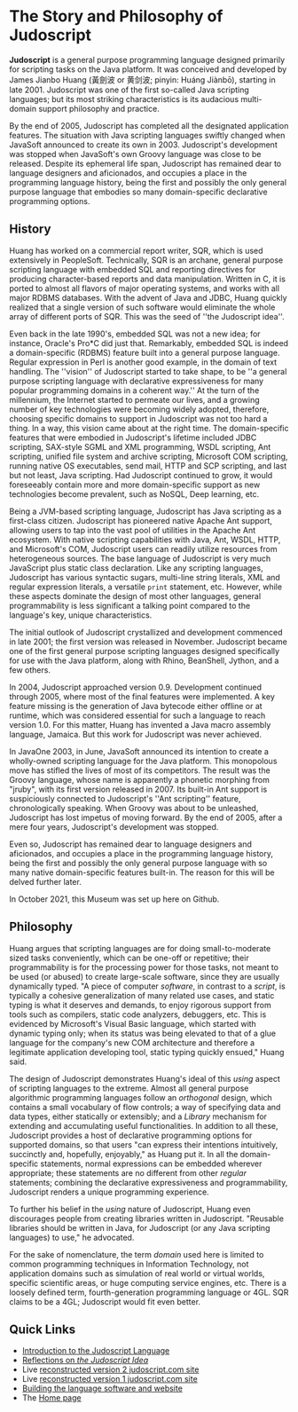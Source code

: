 # The Story and Philosophy of Judoscript


**Judoscript** is a general purpose programming language designed primarily for scripting tasks on the Java platform. It was conceived and developed by James Jianbo Huang (黃劍波 or 黄剑波; pinyin: Huáng Jiànbō), starting in late 2001. Judoscript was one of the first so-called Java scripting languages; but its most striking characteristics is its audacious multi-domain support philosophy and practice.

By the end of 2005, Judoscript has completed all the designated application features. The situation with Java scripting languages swiftly changed when JavaSoft announced to create its own in 2003. Judoscript's development was stopped when JavaSoft's own Groovy language was close to be released. Despite its ephemeral life span, Judoscript has remained dear to language designers and aficionados, and occupies a place in the programming language history, being the first and possibly the only general purpose language that embodies so many domain-specific declarative programming options.

## History
Huang has worked on a commercial report writer, SQR, which is used extensively in PeopleSoft. Technically, SQR is an archane, general purpose scripting language with embedded SQL and reporting directives for producing character-based reports and data manipulation. Written in C, it is ported to almost all flavors of major operating systems, and works with all major RDBMS databases. With the advent of Java and JDBC, Huang quickly realized that a single version of such software would eliminate the whole array of different ports of SQR. This was the seed of ''the Judoscript idea''.

Even back in the late 1990's, embedded SQL was not a new idea; for instance, Oracle's Pro*C did just that. Remarkably, embedded SQL is indeed a domain-specific (RDBMS) feature built into a general purpose language. Regular expression in Perl is another good example, in the domain of text handling. The ''vision'' of Judoscript started to take shape, to be ''a general purpose scripting language with declarative expressiveness for many popular programming domains in a coherent way.'' At the turn of the millennium, the Internet started to permeate our lives, and a growing number of key technologies were becoming widely adopted, therefore, choosing specific domains to support in Judoscript was not too hard a thing. In a way, this vision came about at the right time. The domain-specific features that were embodied in Judoscript's lifetime included JDBC scripting, SAX-style SGML and XML programming, WSDL scripting, Ant scripting, unified file system and archive scripting, Microsoft COM scripting, running native OS executables, send mail, HTTP and SCP scripting, and last but not least, Java scripting. Had Judoscript continued to grow, it would foreseeably contain more and more domain-specific support as new technologies become prevalent, such as NoSQL, Deep learning, etc.

Being a JVM-based scripting language, Judoscript has Java scripting as a first-class citizen. Judoscript has pioneered native Apache Ant support, allowing users to tap into the vast pool of utilities in the Apache Ant ecosystem. With native scripting capabilities with Java, Ant, WSDL, HTTP, and Microsoft's COM, Judoscript users can readily utilize resources from heterogeneous sources. The base language of Judoscript is very much JavaScript plus static class declaration. Like any scripting languages, Judoscript has various syntactic sugars, multi-line string literals, XML and regular expression literals, a versatile <code>print</code> statement, etc. However, while these aspects dominate the design of most other languages, general programmability is less significant a talking point compared to the language's key, unique characteristics.

The initial outlook of Judoscript crystallized and development commenced in late 2001; the first version was released in November. Judoscript became one of the first general purpose scripting languages designed specifically for use with the Java platform, along with Rhino, BeanShell, Jython, and a few others.

In 2004, Judoscript approached version 0.9. Development continued through 2005, where most of the final features were implemented. A key feature missing is the generation of Java bytecode either offline or at runtime, which was considered essential for such a language to reach version 1.0. For this matter, Huang has invented a Java macro assembly language, Jamaica. But this work for Judoscript was never achieved.

In JavaOne 2003, in June, JavaSoft announced its intention to create a wholly-owned scripting language for the Java platform. This monopolous move has stifled the lives of most of its competitors. The result was the Groovy language, whose name is apparently a phonetic morphing from "jruby", with its first version released in 2007. Its built-in Ant support is suspiciously connected to Judoscript's ''Ant scripting'' feature, chronologically speaking. When Groovy was about to be unleashed, Judoscript has lost impetus of moving forward. By the end of 2005, after a mere four years, Judoscript's development was stopped.

Even so, Judoscript has remained dear to language designers and aficionados, and occupies a place in the programming language history, being the first and possibly the only general purpose language with so many native domain-specific features built-in. The reason for this will be delved further later.

In October 2021, this Museum was set up here on Github.

## Philosophy
Huang argues that scripting languages are for doing small-to-moderate sized tasks conveniently, which can be one-off or repetitive; their programmability is for the processing power for those tasks, not meant to be used (or abused) to create large-scale software, since they are usually dynamically typed. "A piece of computer _software_, in contrast to a _script_, is typically a cohesive generalization of many related use cases, and static typing is what it deserves and demands, to enjoy rigorous support from tools such as compilers, static code analyzers, debuggers, etc. This is evidenced by Microsoft's Visual Basic language, which started with dynamic typing only; when its status was being elevated to that of a glue language for the company's new COM architecture and therefore a legitimate application developing tool, static typing quickly ensued," Huang said.

The design of Judoscript demonstrates Huang's ideal of this _using_ aspect of scripting languages to the extreme. Almost all general purpose algorithmic programming languages follow an _orthogonal_ design, which contains a small vocabulary of flow controls; a way of specifying data and data types, either statically or extensibly; and a _Library_ mechanism for extending and accumulating useful functionalities. In addition to all these, Judoscript provides a host of declarative programming options for supported domains, so that users "can express their intentions intuitively, succinctly and, hopefully, enjoyably," as Huang put it. In all the domain-specific statements, normal expressions can be embedded wherever appropriate; these statements are no different from other _regular_ statements; combining the declarative expressiveness and programmability, Judoscript renders a unique programming experience.

To further his belief in the _using_ nature of Judoscript, Huang even discourages people from creating libraries written in Judoscript. "Reusable libraries should be written in Java, for Judoscript (or any Java scripting languages) to use," he advocated.

For the sake of nomenclature, the term _domain_ used here is limited to common programming techniques in Information Technology, not application domains such as simulation of real world or virtual worlds, specific scientific areas, or huge computing service engines, etc. There is a loosely defined term, fourth-generation programming language or 4GL. SQR claims to be a 4GL; Judoscript would fit even better.


## Quick Links

* [Introduction to the Judoscript Language](./intro_to_judoscript.md)
* [Reflections on _the Judoscript Idea_](./judoscript_idea_reflections.md)
* Live [reconstructed version 2 judoscript.com site](judoscript.com-v2)
* Live [reconstructed version 1 judoscript.com site](judoscript.com-v1)
* [Building the language software and website](./build_judoscript_website.md)
* The [Home page](./)
